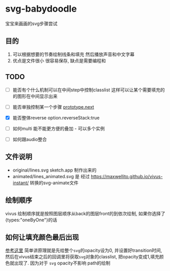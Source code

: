 # svg-babydoodle
宝宝来画画的svg步骤尝试

## 目的
1. 可以根据想要的节奏绘制线条和填充 然后播放声音和中文字幕
2. 优点是文件很小 很容易保存, 缺点是需要编程和
## TODO
- [ ] 能否有个什么机制可以在中间step中控制classlist 这样可以让某个需要填充的的图形在中间显示出来
- [ ] 能否单独控制某一个步骤 [prototype.next](https://github.com/maxwellito/vivus/issues/85)
- [x] 能否整体reverse  option.reverseStack:true
- [ ] 如何multi 能不能更方便的叠加 - 可以多个实例
- [ ] 如何跟audio整合


## 文件说明

* original/lines.svg sketch.app 制作出来的
* animated/lines_animated.svg 是 经过 https://maxwellito.github.io/vivus-instant/ 转换的svg-animate文件



## 绘制顺序
vivus 绘制顺序就是按照图层顺序从back的图层front的到依次绘制, 如果你选择了{types:"oneByOne"}的话


## 如何让填充颜色最后出现 
[参考这里](https://github.com/maxwellito/vivus/blob/master/hacks.md)
简单讲原理就是先给整个`svg`的opacity设为0, 并设置好transition时间, 然后在vivus结束之后的回调里将获取`svg`对象的classlist,
把opacity变成1,填充颜色就出现了. 因为对于 `svg` opacity不影响 path的绘制
